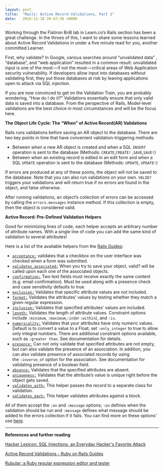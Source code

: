 ```yaml
---
layout: post
title:  "Rails: Active Record Validations, Part 1"
date:   2016-11-18 20:47:36 +0000
---
```



Working through the Flatiron BnB lab in Learn.co’s Rails section has been a great challenge. In the throes of this, I want to share some lessons learned about Active Record Validations in under a five minute read for you, another committed Learner.

First, why validate? In Google, various searches around “unvalidated data” , “database”, and “web application” resulted in a common result: unvalidated input is one of the most — if not the most — critical areas of Web Application security vulnerability. If developers allow input into databases without validating first, they put those databases at risk by leaving applications open to attack via SQL injection.

If you are now convinced to get on the Validation Train, you are probably wondering, “How do I do it?” Validations essentially ensure that only valid data is saved into a database. From the perspective of Rails, Model-level validations are the best choice in most circumstances and will be the focus here.

**The Object Life Cycle: The “When” of Active Record(AR) Validations**

Rails runs validations before saving an AR object to the database. There are two key points in time that have convenient validation-triggering methods:
* Between when a new AR object is created and when a SQL `INSERT` operation is sent to the database (Methods: `CREATE`,`CREATE!` ,`SAVE`,`SAVE!`)
* Between when an existing record is edited in an edit form and when a SQL `UPDATE` operation is sent to the database (Methods: `UPDATE`, `UPDATE!`)

If errors are produced at any of these points, the object will not be saved to the database. Note that you can also run validations on your own. `VALID?` triggers your validations and will return true if no errors are found in the object, and false otherwise.

After running validations, an object’s collection of errors can be accessed by calling the `errors.messages` instance method. If this collection is empty, then the object is considered valid.

**Active Record: Pre-Defined Validation Helpers**

Good for minimizing lines of code, each helper accepts an arbitrary number of attribute names. With a single line of code you can add the same kind of validation to several attributes!

Here is a list of the available helpers from the [Rails Guides](http://guides.rubyonrails.org/active_record_validations.html#validation-helpers):

* [`acceptance:`](http://guides.rubyonrails.org/active_record_validations.html#acceptance) validates that a checkbox on the user interface was checked when a form was submitted.
* [`validates_associated:`](http://guides.rubyonrails.org/active_record_validations.html#validates-associated) When you try to save your object, valid? will be called upon each one of the associated objects.
* [`confirmation:`](http://guides.rubyonrails.org/active_record_validations.html#confirmation) Two text fields must receive exactly the same content (e.g. email confirmation). Must be used along with a presence check and case sensitivity defaults to true.
* [`exclusion:`](http://guides.rubyonrails.org/active_record_validations.html#exclusion) Validates that specific attribute values are not included.
* [`format:`](http://guides.rubyonrails.org/active_record_validations.html#format) Validates the attributes' values by testing whether they match a given regular expression.
* [`inclusion:`](http://guides.rubyonrails.org/active_record_validations.html#inclusion) Validates that specified attributes’ values are included.
* [`length:`](http://guides.rubyonrails.org/active_record_validations.html#length) Validates the length of attribute values. Constraint options include `:minimum`, `:maximum`,`:in`(or `:within`), and `:is`.
* [`numericality:`](http://guides.rubyonrails.org/active_record_validations.html#numericality) Validates that your attributes have only numeric values. Default is to convert a value to a Float; set `:only_integer` to true to allow only integral numbers. There are additional constraint options available, such as `:greater than`. See documentation for details.
* [`presence:`](http://guides.rubyonrails.org/active_record_validations.html#presence) Can not only validate that specified attributes are not empty, but can also validate the presence of an association. In addition, you can also validate presence of associated records by using the `:inverse_of` option for the association. See documentation for validating presence of a boolean field.
* [`absence:`](http://guides.rubyonrails.org/active_record_validations.html#absence) Validates that the specified attributes are absent.
* [`uniqueness:`](http://guides.rubyonrails.org/active_record_validations.html#uniqueness) Validates that the attribute’s value is unique right before the object gets saved.
* [`validates_with:`](http://guides.rubyonrails.org/active_record_validations.html#validates-with) This helper passes the record to a separate class for validation.
* [`validates_each:`](http://guides.rubyonrails.org/active_record_validations.html#validates-each) This helper validates attributes against a block.

All of them accept the `:on` and `:message` options; `:on` defines when the validation should be run and `:message` defines what message should be added to the errors collection if it fails. You can find more on these options’ use [here](http://guides.rubyonrails.org/active_record_validations.html#common-validation-options).


---

**References and further reading**

[Hacker Lexicon: SQL Injections, an Everyday Hacker's Favorite Attack](https://www.wired.com/2016/05/hacker-lexicon-sql-injections-everyday-hackers-favorite-attack/)

[Active Record Validations - Ruby on Rails Guides](http://guides.rubyonrails.org/active_record_validations.html)

[Rubular: a Ruby regular expression editor and tester](http://rubular.com/)

